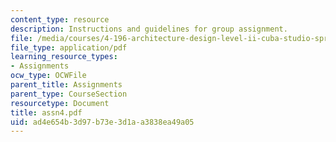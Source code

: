 ```yaml
---
content_type: resource
description: Instructions and guidelines for group assignment.
file: /media/courses/4-196-architecture-design-level-ii-cuba-studio-spring-2004/ad4e654b3d97b73e3d1aa3838ea49a05_assn4.pdf
file_type: application/pdf
learning_resource_types:
- Assignments
ocw_type: OCWFile
parent_title: Assignments
parent_type: CourseSection
resourcetype: Document
title: assn4.pdf
uid: ad4e654b-3d97-b73e-3d1a-a3838ea49a05
---
```


